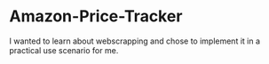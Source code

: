 # Amazon-Price-Tracker
I wanted to learn about webscrapping and chose to implement it in a practical use scenario for me.
